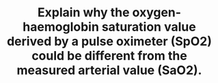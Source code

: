 ---
title: "Explain why the oxygen-haemoglobin saturation value derived by a pulse oximeter (SpO2) could be different from the measured arterial value (SaO2)."
entityType: SAQ
exam: PEX
college: CICM
year: 2023
sitting: B
question: 01
passRate: 32
EC_expectedDomains:
- "intrinsic and extrinsic factors of potential sources of difference of the SpO2 measurement"
EC_extraCredit:
- "Intrinsic factors included wavelengths used, pulse added absorbance, derivation of the SpO2 value and time delays."
- "Extrinsic factors where largely patient and environment related including light pollution, poor peripheral perfusion for various reasons, probe location variances and probe artefact."
EC_errorsCommon:
- "This question required candidates to identify that the measured arterial value (SaO2) was the gold standard to which the limitations of the pulse oximeter should be compared."
---